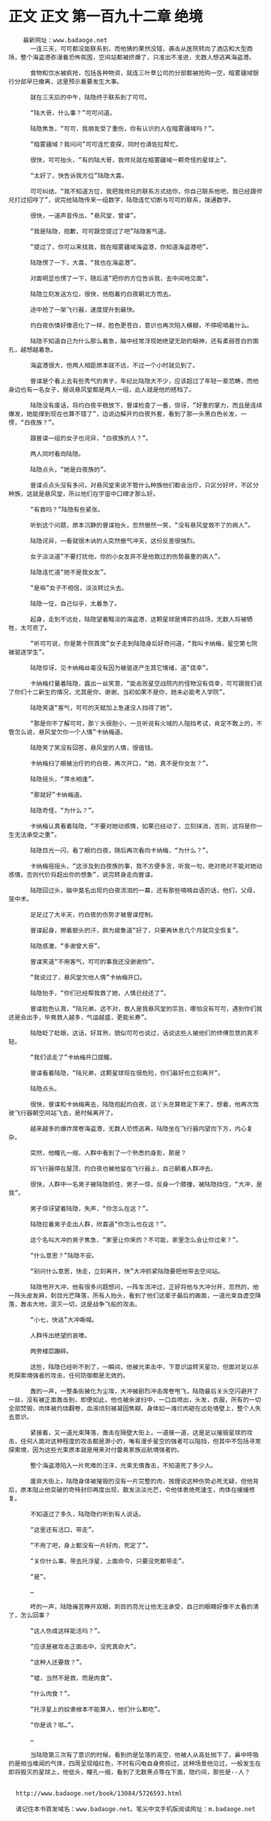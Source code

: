 # 正文 正文 第一百九十二章 绝境
        最新网址：www.badaoge.net
          一连三天，可可都没能联系到，而他猜的果然没错，袭击从医院转向了酒店和大型商场，整个海盗港弥漫着恐怖氛围，空间站都被挤爆了，只准出不准进，无数人想逃离海盗港。
      
          食物和饮水被疯抢，包括各种物资，就连三叶草公司的分部都被抢购一空，暗雾疆域银行分部早已撤离，这里预示着要发生大事。
      
          就在三天后的中午，陆隐终于联系到了可可。
      
          “陆大哥，什么事？”可可问道。
      
          陆隐焦急，“可可，我朋友受了重伤，你有认识的人在暗雾疆域吗？”。
      
          “暗雾疆域？我问问”可可连忙查探，同时也请佐拉帮忙。
      
          很快，可可抬头，“有的陆大哥，我师兄就在暗雾疆域一颗奇怪的星球上”。
      
          “太好了，快告诉我方位”陆隐大喜。
      
          可可纠结，“我不知道方位，我把我师兄的联系方式给你，你自己联系他吧，我已经跟师兄打过招呼了”，说完给陆隐传来一组数字，陆隐连忙切断与可可的联系，拨通数字。
      
          很快，一道声音传出，“悬风堂，曾谍”。
      
          “我是陆隐，抱歉，可可跟您提过了吧”陆隐客气道。
      
          “提过了，你可以来找我，我在暗雾疆域海盗港，你知道海盗港吧”。
      
          陆隐愣了一下，大喜，“我也在海盗港”。
      
          对面明显也愣了一下，随后道“把你的方位告诉我，去中间地见面”。
      
          陆隐立刻发送方位，很快，他抱着灼白夜朝北方而去。
      
          途中抢了一架飞行器，速度提升到最快。
      
          灼白夜伤情好像恶化了一样，脸色更苍白，意识也再次陷入模糊，不停呢喃着什么。
      
          陆隐不知道自己为什么那么着急，脑中经常浮现她绝望无助的眼神，还有柔弱苍白的面孔，越想越着急。
      
          海盗港很大，但两人相距原本就不远，不过一个小时就见到了。
      
          曽谍是个看上去有些秀气的男子，年纪比陆隐大不少，应该超过了年轻一辈范畴，而他身边也有一名女子，据说悬风堂都是两人一组，此人就是他的搭档了。
      
          陆隐没有废话，将灼白夜平稳放下，曽谍检查了一番，惊讶，“好重的掌力，而且是连续爆发，她能撑到现在也算不错了”，边说边解开灼白夜外套，看到了那一头黑白色长发，一愣，“白夜族？”。
      
          跟曽谍一组的女子也诧异，“白夜族的人？”。
      
          两人同时看向陆隐。
      
          陆隐点头，“她是白夜族的”。
      
          曽谍点点头没有多问，对悬风堂来说不管什么种族他们都会治疗，只区分好坏，不区分种族，这就是悬风堂，所以他们在宇宙中口碑才那么好。
      
          “有救吗？”陆隐有些紧张。
      
          听到这个问题，原本沉静的曽谍抬头，忽然傲然一笑，“没有悬风堂救不了的病人”。
      
          陆隐诧异，一看就很木讷的人突然傲气冲天，这份反差很强烈。
      
          女子淡淡道“不要打扰他，你的小女友并不是他救过的伤势最重的病人”。
      
          陆隐连忙道“她不是我女友”。
      
          “是嘛”女子不相信，淡淡转过头去。
      
          陆隐一怔，自己似乎，太着急了。
      
          起身，走到不远处，陆隐望着黯淡的海盗港，这颗星球是博弈的战场，无数人将被牺牲，太可悲了。
      
          “听可可说，你是第十院首席”女子走到陆隐身后好奇问道，“我叫卡纳梅，星空第七院被驱逐学生”。
      
          陆隐惊讶，见卡纳梅丝毫没有因为被驱逐产生其它情绪，道“侥幸”。
      
          卡纳梅打量着陆隐，露出一丝笑意，“能击败星空战院内的怪物没有侥幸，可可跟我们说了你们十二新生的情况，尤其是你，谢谢，当初如果不是你，她未必能考入学院”。
      
          陆隐笑道“客气，可可的天赋加上急速没人挡得了她”。
      
          “那是你不了解可可，那丫头很胆小，一旦听说有火域的人阻挡考试，肯定不敢上的，不管怎么说，悬风堂欠你一个人情”卡纳梅道。
      
          陆隐笑了笑没有回答，悬风堂的人情，很值钱。
      
          卡纳梅扫了眼被治疗的灼白夜，再次开口，“她，真不是你女友？”。
      
          陆隐摇头，“萍水相逢”。
      
          “那就好”卡纳梅道。
      
          陆隐奇怪，“为什么？”。
      
          卡纳梅认真看着陆隐，“不要对她动感情，如果已经动了，立刻抹消，否则，这将是你一生无法承受之重”。
      
          陆隐目光一闪，看了眼灼白夜，随后再次看向卡纳梅，“为什么？”。
      
          卡纳梅摇摇头，“这涉及到白夜族的事，我不方便多言，听我一句，绝对绝对不能对她动感情，否则代价将超出你的想象”，说完转身走向曽谍。
      
          陆隐回过头，脑中莫名出现灼白夜流泪的一幕，还有那些喃喃自语的话，他们，父母，笼中术。
      
          足足过了大半天，灼白夜的伤势才被曽谍控制。
      
          曽谍起身，擦着额头的汗，颇为疲惫道“好了，只要再休息几个月就完全恢复”。
      
          陆隐感激，“多谢曾大哥”。
      
          曽谍笑道“不用客气，可可的事我还没谢谢你”。
      
          “我说过了，悬风堂欠他人情”卡纳梅开口。
      
          陆隐抬手，“你们已经帮我救了她，人情已经还了”。
      
          曽谍脸色认真，“陆兄弟，这不对，救人是我悬风堂的宗旨，哪怕没有可可，遇到你们我还是会出手，毕竟救人越多，气运越盛，更能长寿”。
      
          陆隐眨了眨眼，这话，好耳熟，貌似可可也说过，话说这些人被他们的师傅忽悠的真不轻。
      
          “我们该走了”卡纳梅开口提醒。
      
          曽谍看着陆隐，“陆兄弟，这颗星球现在很危险，你们最好也立刻离开”。
      
          陆隐点头。
      
          很快，曽谍和卡纳梅离去，陆隐抱起灼白夜，这丫头总算稳定下来了，想着，他再次驾驶飞行器朝空间站飞去，是时候离开了。
      
          越来越多的爆炸席卷海盗港，无数人恐慌逃离，陆隐坐在飞行器内望向下方，内心复杂。
      
          突然，他瞳孔一缩，人群中看到了一个熟悉的身影，那是？
      
          将飞行器停在屋顶，灼白夜也被他留在飞行器上，自己朝着人群冲去。
      
          很快，人群中一名男子被陆隐抓住，男子一惊，反身一个膝撞，被陆隐挡住，“大冲，是我”。
      
          男子惊讶望着陆隐，失声，“你怎么在这？”。
      
          陆隐拉着男子走出人群，欣喜道“你怎么也在这？”。
      
          这个名叫大冲的男子焦急，“家里让你来的？不可能，家里怎么会让你过来？”。
      
          “什么意思？”陆隐不安。
      
          “别问什么意思，快走，立刻离开，快”大冲抓紧陆隐要把他带去空间站。
      
          陆隐甩开大冲，他有很多问题想问，一阵车流冲过，正好将他与大冲分开，忽然的，他一阵头皮发麻，刺目光芒降落，所有人抬头，看到了他们这辈子最后的画面，一道光束自虚空降落，轰击大地，泯灭一切，这是战争飞船的攻击。
      
          “小七，快逃”大冲嘶喊。
      
          人群传出绝望的哀嚎。
      
          两旁楼层蹦碎。
      
          这些，陆隐已经听不到了，一瞬间，他被光束击中，下意识运转天星功，但面对足以杀死探索境强者的攻击，任何防御都是无效的。
      
          轰的一声，一整条街被化为尘埃，大冲被剧烈冲击席卷甩飞，陆隐最后关头空闪避开了一丝，没有被正面轰击到，即便如此，他也被余波扫中，一口血喷出，头发，衣服，所有的一切全部焚毁，肉体被灼烧翻卷，血液顷刻被凝固焦糊，身体如一滩烂肉砸在远处墙壁上，整个人失去意识。
      
          紧接着，又一道光束降落，轰击在隔壁大街上，一道接一道，这是足以摧毁星球的攻击，任何人面对这种程度的攻击都是渺小的，唯有漫步星空的强者可以阻挡，但其中不包括寻常探索境，因为这些光束原本就是用来对付雷奥家族巡航境强者的。
      
          整个海盗港陷入一片死难的汪洋，光束无情轰击，不知道死了多少人。
      
          废弃大街上，陆隐身体被摧毁的没有一片完整的肉，按理说这种伤势必死无疑，但他背后，原本阻止他突破的奇特封印再度出现，散发淡淡光芒，令他体表绝死逢生，肉体在缓缓修复。
      
          不知道过了多久，陆隐隐约听到有人说话。
      
          “这里还有活口，带走”。
      
          “不用了吧，身上都没有一片好肉，死定了”。
      
          “关你什么事，带去托浮星，上面命令，只要没死都带走”。
      
          “是”。
      
          …
      
          咚的一声，陆隐痛苦睁开双眼，刺目的亮光让他无法承受，自己的眼睛好像不太看的清了，怎么回事？
      
          “这人伤成这样能活吗？”。
      
          “应该是被攻击正面击中，没死真命大”。
      
          “这种人还要救？”。
      
          “嘘，当然不是救，而是肉食”。
      
          “什么肉食？”。
      
          “托浮星上的奴隶根本不能算人，他们什么都吃”。
      
          “你是说？呕…”。
      
          …
      
          当陆隐第三次有了意识的时候，看到的是坠落的高空，他被人从高处抛下了，鼻中呼吸的是相当难闻的气体，四周呈现暗红色，不时有闪电自身旁掠过，这种场景他见过，一般发生在即将毁灭的星球上，他低头，瞳孔一缩，看到了无数黑点等在下面，隐约间，那些是--人？
      
      
      http://www.badaoge.net/book/13084/5726593.html
      
      请记住本书首发域名：www.badaoge.net。笔尖中文手机版阅读网址：m.badaoge.net